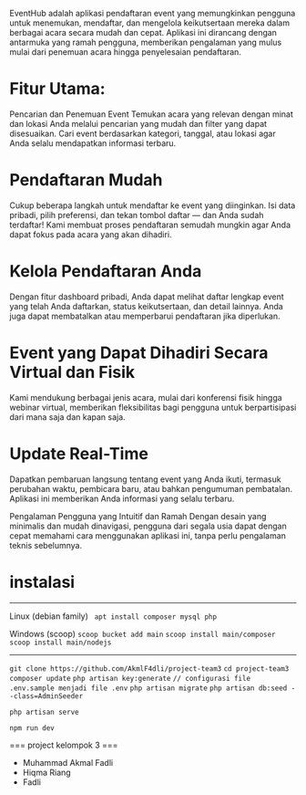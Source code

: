 EventHub adalah aplikasi pendaftaran event yang memungkinkan pengguna untuk menemukan, mendaftar, dan mengelola keikutsertaan mereka dalam berbagai acara secara mudah dan cepat. Aplikasi ini dirancang dengan antarmuka yang ramah pengguna, memberikan pengalaman yang mulus mulai dari penemuan acara hingga penyelesaian pendaftaran.

# Fitur Utama:
Pencarian dan Penemuan Event
Temukan acara yang relevan dengan minat dan lokasi Anda melalui pencarian yang mudah dan filter yang dapat disesuaikan. Cari event berdasarkan kategori, tanggal, atau lokasi agar Anda selalu mendapatkan informasi terbaru.

# Pendaftaran Mudah
Cukup beberapa langkah untuk mendaftar ke event yang diinginkan. Isi data pribadi, pilih preferensi, dan tekan tombol daftar — dan Anda sudah terdaftar! Kami membuat proses pendaftaran semudah mungkin agar Anda dapat fokus pada acara yang akan dihadiri.


# Kelola Pendaftaran Anda
Dengan fitur dashboard pribadi, Anda dapat melihat daftar lengkap event yang telah Anda daftarkan, status keikutsertaan, dan detail lainnya. Anda juga dapat membatalkan atau memperbarui pendaftaran jika diperlukan.

# Event yang Dapat Dihadiri Secara Virtual dan Fisik
Kami mendukung berbagai jenis acara, mulai dari konferensi fisik hingga webinar virtual, memberikan fleksibilitas bagi pengguna untuk berpartisipasi dari mana saja dan kapan saja.

# Update Real-Time
Dapatkan pembaruan langsung tentang event yang Anda ikuti, termasuk perubahan waktu, pembicara baru, atau bahkan pengumuman pembatalan. Aplikasi ini memberikan Anda informasi yang selalu terbaru.

Pengalaman Pengguna yang Intuitif dan Ramah
Dengan desain yang minimalis dan mudah dinavigasi, pengguna dari segala usia dapat dengan cepat memahami cara menggunakan aplikasi ini, tanpa perlu pengalaman teknis sebelumnya.

# instalasi 
--------------------------
Linux (debian family)
``` apt install composer mysql php```

Windows (scoop)
```scoop bucket add main```
```scoop install main/composer```
```scoop install main/nodejs```

--------------------------
```git clone https://github.com/AkmlF4dli/project-team3```
```cd project-team3```
```composer update``` 
```php artisan key:generate```
```// configurasi file .env.sample menjadi file .env```
```php artisan migrate```
```php artisan db:seed --class=AdminSeeder```
```
php artisan serve
```
```
npm run dev
```

=== project kelompok 3 ===
- Muhammad Akmal Fadli
- Hiqma Riang
- Fadli 
